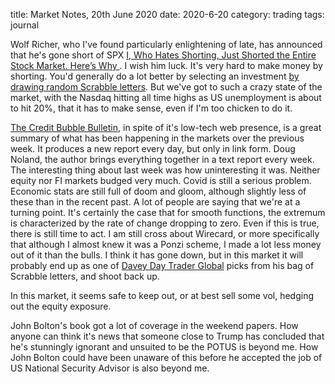 title: Market Notes, 20th June 2020
date: 2020-6-20
category: trading
tags: journal


Wolf Richer, who I've found particularly enlightening of late, has announced that he's gone short of SPX [
I, Who Hates Shorting, Just Shorted the Entire Stock Market. Here’s Why ](https://wolfstreet.com/2020/06/19/i-who-hates-shorting-just-shorted-the-entire-stock-market-heres-why/#comment-266929).
I wish him luck. It's very hard to make money by shorting.
You'd generally do a lot better by selecting an investment [by drawing random Scrabble letters](https://www.zerohedge.com/markets/daytrading-icon-portnoy-now-using-random-scrabble-letters-pick-stock). 
But we've got to such a crazy state of the market, with the Nasdaq hitting all time highs as US unemployment is about to hit 20%, that it has to make sense, even if I'm too chicken to do it.


[The Credit Bubble Bulletin](creditbubblebulletin.blogspot.com/2020/06/weekly-commentary-update-covid-19.html), in spite of it's low-tech web presence, is a great summary of what has been happening in the markets over the previous week.
It produces a new report every day, but only in link form. Doug Noland, the author brings everything together in a text report every week. 
The interesting thing about last week was how uninteresting it was. Neither equity nor FI markets budged very much.
Covid is still a serious problem.
Economic stats are still full of doom and gloom, although slightly less of these than in the recent past.
A lot of people are saying that we're at a turning point. It's certainly the case that for smooth functions,
the extremum is characterized by the rate of change dropping to zero.
Even if this is true, there is still time to act.
I am still cross about Wirecard, or more specifically that although I almost knew it was a Ponzi scheme, I made a lot less money out of it than the bulls. I think it has gone down, but in this market it will probably end up 
as one of [Davey Day Trader Global](https://www.barstoolbets.com/topics/davey-day-trader-global) picks from his bag of Scrabble letters, and shoot back up.

In this market, it seems safe to keep out, or at best sell some vol, hedging out the equity exposure.

John Bolton's book got a lot of coverage in the weekend papers.
How anyone can think it's news that someone close to Trump has concluded that he's stunningly ignorant
and unsuited to be the POTUS is beyond me. 
How John Bolton could have been unaware of this before he accepted the job of US National Security Advisor is also beyond me.

